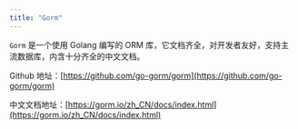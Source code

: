 ```yaml
---
title: "Gorm"
---
```


`Gorm` 是一个使用 Golang 编写的 ORM 库，它文档齐全，对开发者友好，支持主流数据库，内含十分齐全的中文文档。

Github 地址：[https://github.com/go-gorm/gorm](https://github.com/go-gorm/gorm)

中文文档地址：[https://gorm.io/zh_CN/docs/index.html](https://gorm.io/zh_CN/docs/index.html)

<!--more-->

